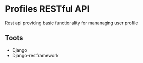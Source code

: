 # Profiles RESTful API

Rest api providing basic functionality for mananaging user profile

## Toots
- Django
- Django-restframework
